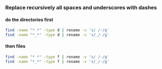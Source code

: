 ### Replace recursively all spaces and underscores with dashes

#### do the directories first
```bash
find -name "* *" -type d | rename -v 's/ /-/g'
find -name "*_*" -type d | rename -v 's/_/-/g'
```

#### then files
```bash
find -name "* *" -type f | rename -v 's/ /-/g'
find -name "*_*" -type f | rename -v 's/_/-/g'
```


